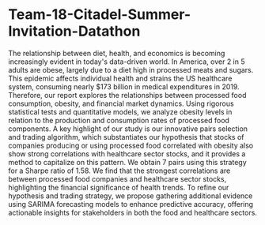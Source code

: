 # Team-18-Citadel-Summer-Invitation-Datathon

The relationship between diet, health, and economics is becoming increasingly evident in today's data-driven world. In America, over 2 in 5 adults are obese, largely due to a diet high in processed meats and sugars. This epidemic affects individual health and strains the US healthcare system, consuming nearly $173 billion in medical expenditures in 2019. Therefore, our report explores the relationships between processed food consumption, obesity, and financial market dynamics. Using rigorous statistical tests and quantitative models, we analyze obesity levels in relation to the production and consumption rates of processed food components. A key highlight of our study is our innovative pairs selection and trading algorithm, which substantiates our hypothesis that stocks of companies producing or using processed food correlated with obesity also show strong correlations with healthcare sector stocks, and it provides a method to capitalize on this pattern. We obtain 7 pairs using this strategy for a Sharpe ratio of 1.58. We find that the strongest correlations are between processed food companies and healthcare sector stocks, highlighting the financial significance of health trends. To refine our hypothesis and trading strategy, we propose gathering additional evidence using SARIMA forecasting models to enhance predictive accuracy, offering actionable insights for stakeholders in both the food and healthcare sectors.

